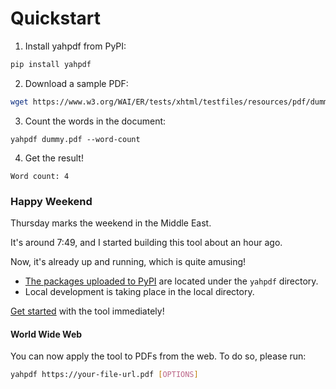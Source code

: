 # Quickstart

1. Install yahpdf from PyPI:
```sh
pip install yahpdf 
```

2. Download a sample PDF:

```sh
wget https://www.w3.org/WAI/ER/tests/xhtml/testfiles/resources/pdf/dummy.pdf
```

3. Count the words in the document: 
```
yahpdf dummy.pdf --word-count
```

4. Get the result!
```
Word count: 4
```

### Happy Weekend

Thursday marks the weekend in the Middle East. 

It's around 7:49, and I started building this tool about an hour ago. 

Now, it's already up and running, which is quite amusing!

- [The packages uploaded to PyPI](https://pypi.org/project/yahpdf/) are located under the `yahpdf` directory. 
- Local development is taking place in the local directory.

[Get started](yahpdf/README.md) with the tool immediately!


#### World Wide Web 
You can now apply the tool to PDFs from the web.
To do so, please run:
```sh
yahpdf https://your-file-url.pdf [OPTIONS]
```